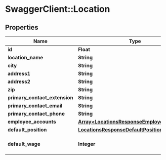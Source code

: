 # SwaggerClient::Location

## Properties
Name | Type | Description | Notes
------------ | ------------- | ------------- | -------------
**id** | **Float** |  | [optional] 
**location_name** | **String** |  | [optional] 
**city** | **String** |  | [optional] 
**address1** | **String** |  | [optional] 
**address2** | **String** |  | [optional] 
**zip** | **String** |  | [optional] 
**primary_contact_extension** | **String** |  | [optional] 
**primary_contact_email** | **String** |  | [optional] 
**primary_contact_phone** | **String** |  | [optional] 
**employee_accounts** | [**Array&lt;LocationsResponseEmployeeAccounts&gt;**](LocationsResponseEmployeeAccounts.md) |  | [optional] 
**default_position** | [**LocationsResponseDefaultPosition**](LocationsResponseDefaultPosition.md) |  | [optional] 
**default_wage** | **Integer** | Default wage of location. | [optional] 



